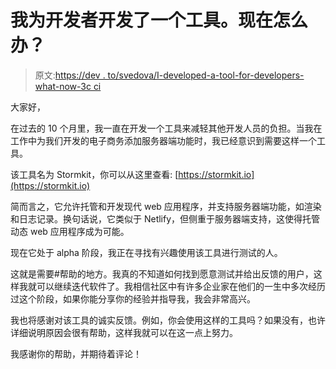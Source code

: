 # 我为开发者开发了一个工具。现在怎么办？

> 原文:[https://dev . to/svedova/I-developed-a-tool-for-developers-what-now-3c ci](https://dev.to/svedova/i-developed-a-tool-for-developers-what-now-3cci)

大家好，

在过去的 10 个月里，我一直在开发一个工具来减轻其他开发人员的负担。当我在工作中为我们开发的电子商务添加服务器端功能时，我已经意识到需要这样一个工具。

该工具名为 Stormkit，你可以从这里查看: [https://stormkit.io](https://stormkit.io)

简而言之，它允许托管和开发现代 web 应用程序，并支持服务器端功能，如渲染和日志记录。换句话说，它类似于 Netlify，但侧重于服务器端支持，这使得托管动态 web 应用程序成为可能。

现在它处于 alpha 阶段，我正在寻找有兴趣使用该工具进行测试的人。

这就是需要#帮助的地方。我真的不知道如何找到愿意测试并给出反馈的用户，这样我就可以继续迭代软件了。我相信社区中有许多企业家在他们的一生中多次经历过这个阶段，如果你能分享你的经验并指导我，我会非常高兴。

我也将感谢对该工具的诚实反馈。例如，你会使用这样的工具吗？如果没有，也许详细说明原因会很有帮助，这样我就可以在这一点上努力。

我感谢你的帮助，并期待着评论！
